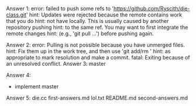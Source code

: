 Answer 1:
error: failed to push some refs to 'https://github.com/Ryscith/die-class.git' hint: Updates were rejected because the remote contains work that you do hint: not have locally. This is usually caused by another repository pushing hint: to the same ref. You may want to first integrate the remote changes hint: (e.g., 'git pull ...') before pushing again.

Answer 2:
error: Pulling is not possible because you have unmerged files. hint: Fix them up in the work tree, and then use 'git add/rm ' hint: as appropriate to mark resolution and make a commit. fatal: Exiting because of an unresolved conflict.
Answer 3:
master

Answer 4:
* implement
  master

Answer 5:
die.cc	first-answers.md  lol.txt  README.md  second-answers.md
